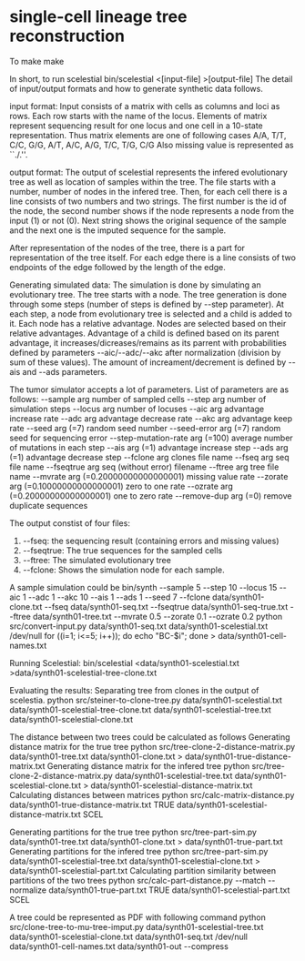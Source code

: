 # single-cell lineage tree reconstruction
To make
make

In short, to run scelestial
bin/scelestial <[input-file] >[output-file]
The detail of input/output formats and how to 
generate synthetic data follows.

input format:
Input consists of a matrix with cells as columns and loci as rows. Each row
starts with the name of the locus. Elements of matrix represent sequencing 
result for one locus and one cell in a 10-state representation. Thus matrix
elements are one of following cases
A/A, T/T, C/C, G/G, A/T, A/C, A/G, T/C, T/G, C/G
Also missing value is represented as ``./.''.

output format:
The output of scelestial represents the infered evolutionary tree as well as
location of samples within the tree. The file starts with a number, number of 
nodes in the infered tree. Then, for each cell there is a line consists of two numbers
and two strings. The first number is the id of the node, the second number shows
if the node represents a node from the input (1) or not (0). Next string
shows the original sequence of the sample and the next one is the imputed sequence for the sample.

After representation of the nodes of the tree, there is a part for representation of the tree itself.
For each edge there is a line consists of two endpoints of the edge followed by the length of the edge.


Generating simulated data:
The simulation is done by simulating an evolutionary tree. The tree starts with a
node. The tree generation is done through some steps (number of steps is defined
by --step parameter). At each step, a node from evolutionary tree is selected and a child is added to
it. Each node has a relative advantage. Nodes are selected based on their relative
advantages. Advantage of a child is defined based on its parent advantage, it 
increases/dicreases/remains as its parrent with probabilities defined by parameters
--aic/--adc/--akc after normalization (division by sum of these values). The amount of
increament/decrement is defined by --ais and --ads parameters.

The tumor simulator accepts a lot of parameters. List of parameters are as follows:
  --sample arg                        number of sampled cells
  --step arg                          number of simulation steps
  --locus arg                         number of locuses
  --aic arg                           advantage increase rate
  --adc arg                           advantage decrease rate
  --akc arg                           advantage keep rate
  --seed arg (=7)                     random seed number
  --seed-error arg (=7)               random seed for sequencing error
  --step-mutation-rate arg (=100)     average number of mutations in each step
  --ais arg (=1)                      advantage increase step
  --ads arg (=1)                      advantage decrease step
  --fclone arg                        clones file name
  --fseq arg                          seq file name
  --fseqtrue arg                      seq (without error) filename
  --ftree arg                         tree file name
  --mvrate arg (=0.20000000000000001) missing value rate
  --zorate arg (=0.10000000000000001) zero to one rate
  --ozrate arg (=0.20000000000000001) one to zero rate
  --remove-dup arg (=0)               remove duplicate sequences

The output constist of four files:
1) --fseq: the sequencing result (containing errors and missing values)
2) --fseqtrue: The true sequences for the sampled cells
3) --ftree: The simulated evolutionary tree
4) --fclone: Shows the simulation node for each sample.

A sample simulation could be
bin/synth --sample 5 --step 10 --locus 15 --aic 1 --adc 1 --akc 10 --ais 1 --ads 1 --seed 7 --fclone data/synth01-clone.txt --fseq data/synth01-seq.txt --fseqtrue data/synth01-seq-true.txt --ftree data/synth01-tree.txt --mvrate 0.5 --zorate 0.1 --ozrate 0.2 
python src/convert-input.py data/synth01-seq.txt data/synth01-scelestial.txt /dev/null
for ((i=1; i<=5; i++)); do echo "BC-$i"; done > data/synth01-cell-names.txt

Running Scelestial:
bin/scelestial <data/synth01-scelestial.txt >data/synth01-scelestial-tree-clone.txt

Evaluating the results:
Separating tree from clones in the output of scelestia.
python src/steiner-to-clone-tree.py data/synth01-scelestial.txt data/synth01-scelestial-tree-clone.txt data/synth01-scelestial-tree.txt data/synth01-scelestial-clone.txt

The distance between two trees could be calculated as follows
Generating distance matrix for the true tree
python src/tree-clone-2-distance-matrix.py data/synth01-tree.txt data/synth01-clone.txt > data/synth01-true-distance-matrix.txt
Generating distance matrix for the infered tree
python src/tree-clone-2-distance-matrix.py data/synth01-scelestial-tree.txt data/synth01-scelestial-clone.txt > data/synth01-scelestial-distance-matrix.txt
Calculating distances between matrices
python src/calc-matrix-distance.py data/synth01-true-distance-matrix.txt TRUE  data/synth01-scelestial-distance-matrix.txt SCEL

Generating partitions for the true tree
python src/tree-part-sim.py data/synth01-tree.txt data/synth01-clone.txt > data/synth01-true-part.txt
Generating partitions for the infered tree
python src/tree-part-sim.py data/synth01-scelestial-tree.txt data/synth01-scelestial-clone.txt > data/synth01-scelestial-part.txt
Calculating partition similarity between partitions of the two trees
python src/calc-part-distance.py --match --normalize data/synth01-true-part.txt TRUE data/synth01-scelestial-part.txt SCEL

A tree could be represented as PDF with following command
python src/clone-tree-to-mu-tree-imput.py data/synth01-scelestial-tree.txt data/synth01-scelestial-clone.txt data/synth01-seq.txt /dev/null data/synth01-cell-names.txt data/synth01-out --compress

